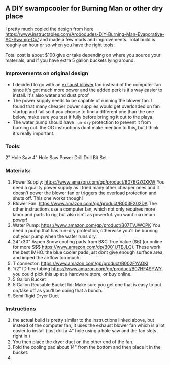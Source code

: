 ## A DIY swampcooler for Burning Man or other dry place

I pretty much copied the design from here https://www.instructables.com/Arobodudes-DIY-Burning-Man-Evaporative-AC-Swamp-Co/ and made a few mods and improvements. Total build is roughly an hour or so when you have the right tools:

Total cost is about $100 give or take depending on where you source your materials, and if you have extra 5 gallon buckets lying around.

### Improvements on original design
- I decided to go with an [exhaust blower](https://www.amazon.com/gp/product/B003EX02DA) fan instead of the computer fan since it's got much more power and the added perk is it's way easier to install.  It's also water and dust proof 
- The power supply needs to be capable of running the blower fan.  I found that many cheaper power supplies would get overloaded on fan startup and fail so if you choose to find a different one than the one below, make sure you test it fully before bringing it out to the playa.
- The water pump should have `run-dry` protection to prevent it from burning out.  the OG instructions dont make mention to this, but I think it's really important.

### Tools:
2" Hole Saw
4" Hole Saw
Power Drill
Drill Bit Set

### Materials:
1. Power Supply: https://www.amazon.com/gp/product/B07BGZQXKW You need a quality power supply as I tried many other cheaper ones and it doesn't power the blower fan or triggers the overload protection and shuts off.  This one works though!
1. Blower Fan: https://www.amazon.com/gp/product/B003EX02DA The other instructions use a computer fan, which not only requires more labor and parts to rig, but also isn't as powerful.  you want maximum power!
1. Water Pump: https://www.amazon.com/gp/product/B07TVJWCPK You need a pump that has run-dry protection, otherwise you'll be burning out your pump when the water runs dry.
1. 24"x30" Aspen Snow cooling pads from B&C True Value ($6) (or online for more $$$ https://www.amazon.com/dp/B001UTEJLQ).  These work the best IMHO.  the blue cooler pads just dont give enough surface area, and imped the airflow too much.
1. T connector: https://www.amazon.com/gp/product/B002FYAQKI
2. 1/2" ID flex tubing https://www.amazon.com/gp/product/B07HF4SYWY.  you could pick this up at a hardware store, or buy online.
3. 5 Gallon Bucket
4. 5 Gallon Reusable Bucket lid:  Make sure you get one that is easy to put on/take off as you'll be doing that a bunch.
5. Semi Rigid Dryer Duct


### Instructions
1. the actual build is pretty similar to the instructions linked above, but instead of the computer fan, it uses the exhaust blower fan which is a lot easier to install (just drill a 4" hole using a hole saw and the fan slots right in.)
1. You then place the dryer duct on the other end of the fan.
2. Fold the cooling pad about 14" from the bottom and then place it in the bucket.
3. 
